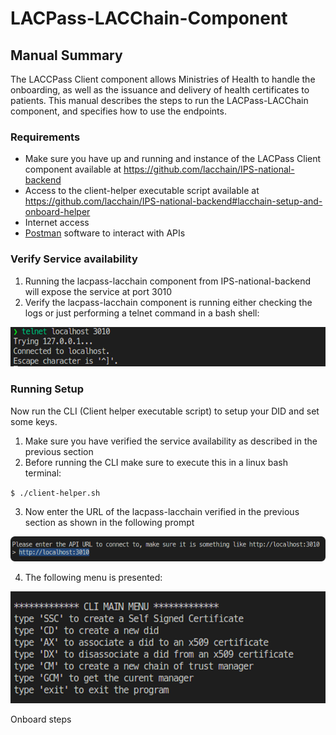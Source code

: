 # LACPass-LACChain-Component 

## Manual Summary

The LACCPass Client component allows Ministries of Health to handle the onboarding, as well as the issuance and delivery of health certificates to patients. This manual describes the steps to run the LACPass-LACChain component, and specifies how to use the endpoints.

### Requirements
- Make sure you have up and running and instance of the LACPass Client component available at https://github.com/lacchain/IPS-national-backend
- Access to the client-helper executable script available at https://github.com/lacchain/IPS-national-backend#lacchain-setup-and-onboard-helper
- Internet access
- [Postman](https://www.postman.com/) software to interact with APIs

### Verify Service availability
1. Running the lacpass-lacchain component from IPS-national-backend will expose the service at port 3010
2. Verify the lacpass-lacchain component is running either checking the logs or just performing a telnet command in a bash shell:

![](https://github.com/lacchain/LACPass-client/blob/master/docs/examples/telnet3010.png)

### Running Setup

Now run the CLI (Client helper executable script) to setup your DID and set some keys.
1. Make sure you have verified the service availability as described in the previous section
2. Before running the CLI make sure to execute this in a linux bash terminal:

`$ ./client-helper.sh`

3. Now enter the URL of the lacpass-lacchain verified in the previous section as shown in the following prompt


![](https://github.com/lacchain/LACPass-client/blob/master/docs/examples/apiURL.png)

4. The following menu is presented:


![](https://github.com/lacchain/LACPass-client/blob/master/docs/examples/CLIMainMenu.png)


Onboard steps
